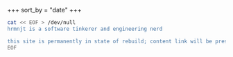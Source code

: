 +++
sort_by = "date"
+++

```bash
cat << EOF > /dev/null
hrmnjt is a software tinkerer and engineering nerd

this site is permanently in state of rebuild; content link will be preserved though.
EOF
```
